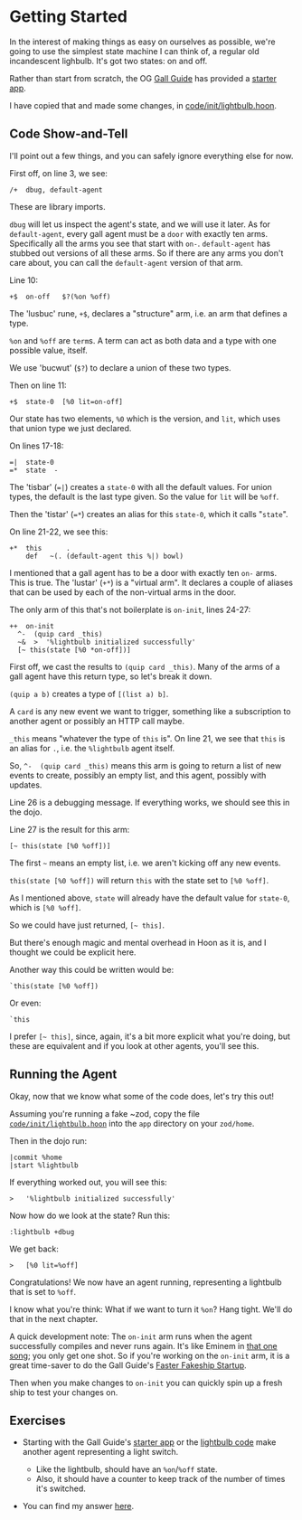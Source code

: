 # Getting Started

In the interest of making things as easy on ourselves as possible, we're going to use the simplest state machine I can think of, a regular old incandescent lighbulb.  It's got two states: on and off.

Rather than start from scratch, the OG [Gall Guide](https://github.com/timlucmiptev/gall-guide) has provided a [starter app](https://github.com/timlucmiptev/gall-guide/blob/master/example-code/app/skeleton.hoon).  

I have copied that and made some changes, in [code/init/lightbulb.hoon](code/init/lightbulb.hoon).

## Code Show-and-Tell

I'll point out a few things, and you can safely ignore everything else for now.

First off, on line 3, we see:
```
/+  dbug, default-agent
```

These are library imports.  

`dbug` will let us inspect the agent's state, and we will use it later.  As for `default-agent`, 
every gall agent must be a `door` with exactly ten arms.  Specifically all the arms you see that 
start with `on-`.  `default-agent` has stubbed out versions of all these arms.  So if there are 
any arms you don't care about, you can call the `default-agent` version of that arm.

Line 10:
```
+$  on-off   $?(%on %off)
```

The 'lusbuc' rune, `+$`, declares a "structure" arm, i.e. an arm that defines a type.  

`%on` and `%off` are `term`s.  A term can act as both data and a type with one possible value, 
itself.  

We use 'bucwut' (`$?`) to declare a union of these two types.  

Then on line 11:
```
+$  state-0  [%0 lit=on-off]
```

Our state has two elements, `%0` which is the version, and `lit`, which uses that union type we just declared.

On lines 17-18:
```
=|  state-0
=*  state  -
```

The 'tisbar' (`=|`) creates a `state-0` with all the default values.  For union types, 
the default is the last type given.  So the value for `lit` will be `%off`.  

Then the 'tistar' (`=*`) creates an alias for this `state-0`, which it calls "`state`".

On line 21-22, we see this:
```
+*  this      . 
    def   ~(. (default-agent this %|) bowl)
```

I mentioned that a gall agent has to be a door with exactly ten `on-` arms.  This is true.  The 'lustar' (`+*`) is a "virtual arm".  It declares a couple of aliases that can be used by each of the non-virtual arms in the door.

The only arm of this that's not boilerplate is `on-init`, lines 24-27:
```
++  on-init
  ^-  (quip card _this) 
  ~&  >  '%lightbulb initialized successfully'
  [~ this(state [%0 *on-off])]
```

First off, we cast the results to `(quip card _this)`.  Many of the arms of a gall agent have this return type, so let's break it down.

`(quip a b)` creates a type of `[(list a) b]`.  

A `card` is any new event we want to trigger, something like a subscription to another agent or possibly an HTTP call maybe.

`_this` means "whatever the type of `this` is".  On line 21, we see that `this` is an alias for `.`, i.e. the `%lightbulb` agent itself.

So, `^-  (quip card _this)` means this arm is going to return a list of new events to create, possibly an empty list, and this agent, possibly with updates.  

Line 26 is a debugging message.  If everything works, we should see this in the dojo.

Line 27 is the result for this arm:
```
[~ this(state [%0 %off])]
```

The first `~` means an empty list, i.e. we aren't kicking off any new events.  

`this(state [%0 %off])` will return `this` with the state set to `[%0 %off]`.

As I mentioned above, `state` will already have the default value for `state-0`, which
is `[%0 %off]`.

So we could have just returned, `[~ this]`.

But there's enough magic and mental overhead in Hoon as it is, and I thought 
we could be explicit here.

Another way this could be written would be:
```
`this(state [%0 %off])
```

Or even:
```
`this
```

I prefer `[~ this]`, since, again, it's a bit more explicit what you're doing, 
but these are equivalent and if you look at other agents, you'll see this.

## Running the Agent

Okay, now that we know what some of the code does, let's try this out!

Assuming you're running a fake ~zod, copy the file [`code/init/lightbulb.hoon`](code/init/lightbulb.hoon) into the `app` directory on your `zod/home`.

Then in the dojo run:
```
|commit %home
|start %lightbulb
```

If everything worked out, you will see this:
```
>   '%lightbulb initialized successfully'
```

Now how do we look at the state?  Run this:
```
:lightbulb +dbug
```

We get back:
```
>   [%0 lit=%off]                                                                                  
```

Congratulations!  We now have an agent running, representing a lightbulb that is set to `%off`.

I know what you're think: What if we want to turn it `%on`?  Hang tight.  We'll do that in the
next chapter.

A quick development note: The `on-init` arm runs when the agent successfully 
compiles and never runs again.  It's like Eminem in [that one song](https://www.youtube.com/watch?v=SW-BU6keEUw); 
you only get one shot.  So if you're working on the `on-init` arm, it is a great 
time-saver to do the Gall Guide's 
[Faster Fakeship Startup](https://github.com/timlucmiptev/gall-guide/blob/master/workflow.md#faster-fakeship-startup).  

Then when you make changes to `on-init` you can quickly spin up a fresh ship to test your
changes on.

## Exercises

- Starting with the Gall Guide's 
[starter app](https://github.com/timlucmiptev/gall-guide/blob/master/example-code/app/skeleton.hoon) 
or the [lightbulb code](code/init/lightbulb.hoon) make another agent representing a light switch.  
  - Like the lightbulb, should have an `%on`/`%off` state.
  - Also, it should have a counter to keep track of the number of times it's switched.

- You can find my answer [here](code/init/lightswitch.hoon).

